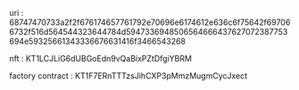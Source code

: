 uri : 68747470733a2f2f676174657761792e70696e6174612e636c6f75642f697066732f516d564544323644784d5947336948506564666437627072387753694e59325661343336676631416f3466543268

nft : KT1LCJLiG6dUBGoEdn9vQaBixPZtDfgiYBRM

factory contract : KT1F7ERnTTTzsJihCXP3pMmzMugmCycJxect
